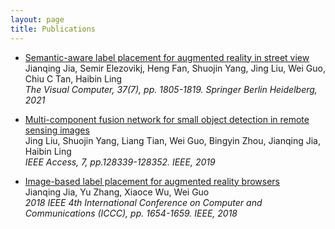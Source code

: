 ```yaml
---
layout: page
title: Publications
---
```



- [Semantic-aware label placement for augmented reality in street view](https://link.springer.com/article/10.1007/s00371-020-01939-w)  
Jianqing Jia, Semir Elezovikj, Heng Fan, Shuojin Yang, Jing Liu, Wei Guo, Chiu C Tan, Haibin Ling   
_The Visual Computer, 37(7), pp. 1805-1819. Springer Berlin Heidelberg, 2021_

- [Multi-component fusion network for small object detection in remote sensing images](https://ieeexplore.ieee.org/abstract/document/8823855)  
Jing Liu, Shuojin Yang, Liang Tian, Wei Guo, Bingyin Zhou, Jianqing Jia, Haibin Ling   
_IEEE Access, 7, pp.128339-128352. IEEE, 2019_  

- [Image-based label placement for augmented reality browsers](https://ieeexplore.ieee.org/abstract/document/8780965)  
Jianqing Jia, Yu Zhang, Xiaoce Wu, Wei Guo   
_2018 IEEE 4th International Conference on Computer and Communications (ICCC), pp. 1654-1659. IEEE, 2018_  

<!-- - [Generalizing Tree Probability Estimation via Bayesian Networks](https://arxiv.org/abs/1805.07834)  
Cheng Zhang, Frederick A. Matsen IV  
_In Proceedings of the 32th Neural Information Processing Systems (NeurIPS 2018, spotlight presentation)_    
[[code]](https://github.com/zcrabbit/sbn) [[poster]]({{site.baseurl}}/static/posters/sbn_nips_poster.pdf)

- [Variational Hamiltonian Monte Carlo via Score Matching](https://projecteuclid.org/download/pdfview_1/euclid.ba/1500948232)  
Cheng Zhang, Babak Shahbaba, Hongkai Zhao  
_Bayesian Analysis 13(2), 2018, pp. 486-506_

- [Hamiltonian Monte Carlo Acceleration Using Surrogate Functions with Random Bases](https://arxiv.org/pdf/1506.05555.pdf)  
Cheng Zhang, Babak Shahbaba, Hongkai Zhao  
_Statistics and Computing, 27(6), 2017, pp. 1473-1490_  
[[code]](https://github.com/zcrabbit/RNSHMC)

- [Precomputing Strategy for Hamiltonian Monte Carlo Methods Based on Regularity in Parameter Space](https://arxiv.org/pdf/1504.01418.pdf)  
Cheng Zhang, Babak Shahbaba, Hongkai Zhao  
_Computational Statistics, 32(1), 2017, pp. 253-279_

- [Probabilistic Path Hamiltonian Monte Carlo](http://proceedings.mlr.press/v70/dinh17a/dinh17a.pdf)  
Vu Dinh\*, Arman Bilge\*, Cheng Zhang\*, Frederick A. Matsen IV  
_In Proceedings of the 34th International Conference on Machine Learning (ICML 2017)_  
[[code]](https://github.com/zcrabbit/PhyloInfer) [[poster]]({{site.baseurl}}/static/posters/pphmc.pdf)
 -->
